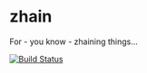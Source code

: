 zhain
=====

For - you know - zhaining things...

[![Build Status](https://secure.travis-ci.org/mtkopone/zhain.png?branch=master)](https://travis-ci.org/mtkopone/zhain)
